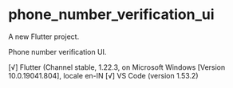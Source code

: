 # phone_number_verification_ui

A new Flutter project.

Phone number verification UI.

[√] Flutter (Channel stable, 1.22.3, on Microsoft Windows [Version 10.0.19041.804], locale en-IN
[√] VS Code (version 1.53.2)
